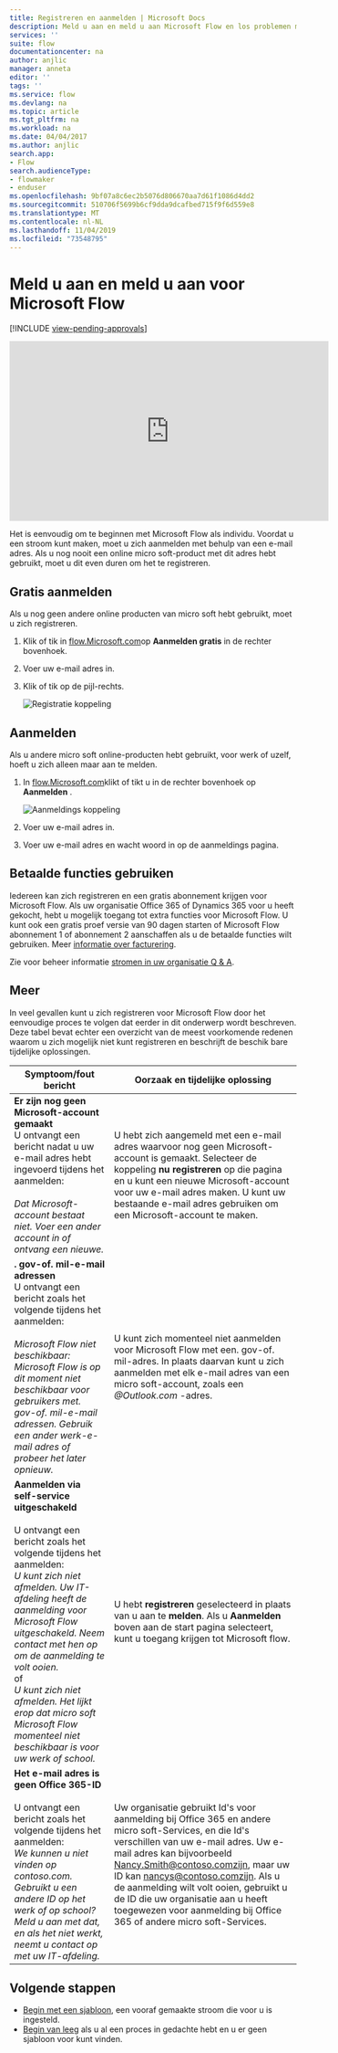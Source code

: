 ```yaml
---
title: Registreren en aanmelden | Microsoft Docs
description: Meld u aan en meld u aan Microsoft Flow en los problemen met dit proces op.
services: ''
suite: flow
documentationcenter: na
author: anjlic
manager: anneta
editor: ''
tags: ''
ms.service: flow
ms.devlang: na
ms.topic: article
ms.tgt_pltfrm: na
ms.workload: na
ms.date: 04/04/2017
ms.author: anjlic
search.app:
- Flow
search.audienceType:
- flowmaker
- enduser
ms.openlocfilehash: 9bf07a8c6ec2b5076d806670aa7d61f1086d4dd2
ms.sourcegitcommit: 510706f5699b6cf9dda9dcafbed715f9f6d559e8
ms.translationtype: MT
ms.contentlocale: nl-NL
ms.lasthandoff: 11/04/2019
ms.locfileid: "73548795"
---
```

# <a name="sign-up-and-sign-in-for-microsoft-flow"></a>Meld u aan en meld u aan voor Microsoft Flow

[!INCLUDE [view-pending-approvals](includes/cc-rebrand.md)]

<iframe width="560" height="315" src="https://www.youtube.com/embed/cRkmSZrctLc?list=PL8nfc9haGeb55I9wL9QnWyHp3ctU2_ThF" frameborder="0" allowfullscreen></iframe>

Het is eenvoudig om te beginnen met Microsoft Flow als individu. Voordat u een stroom kunt maken, moet u zich aanmelden met behulp van een e-mail adres. Als u nog nooit een online micro soft-product met dit adres hebt gebruikt, moet u dit even duren om het te registreren.

## <a name="sign-up-free"></a>Gratis aanmelden
Als u nog geen andere online producten van micro soft hebt gebruikt, moet u zich registreren.

1. Klik of tik in [flow.Microsoft.com](https://flow.microsoft.com)op **Aanmelden gratis** in de rechter bovenhoek.
2. Voer uw e-mail adres in.
3. Klik of tik op de pijl-rechts.

    ![Registratie koppeling](./media/sign-up-sign-in/signup.png)

## <a name="sign-in"></a>Aanmelden
Als u andere micro soft online-producten hebt gebruikt, voor werk of uzelf, hoeft u zich alleen maar aan te melden.

1. In [flow.Microsoft.com](https://flow.microsoft.com)klikt of tikt u in de rechter bovenhoek op **Aanmelden** .

    ![Aanmeldings koppeling](./media/sign-up-sign-in/signin.png)
2. Voer uw e-mail adres in.
3. Voer uw e-mail adres en wacht woord in op de aanmeldings pagina.

## <a name="using-paid-features"></a>Betaalde functies gebruiken
Iedereen kan zich registreren en een gratis abonnement krijgen voor Microsoft Flow. Als uw organisatie Office 365 of Dynamics 365 voor u heeft gekocht, hebt u mogelijk toegang tot extra functies voor Microsoft Flow. U kunt ook een gratis proef versie van 90 dagen starten of Microsoft Flow abonnement 1 of abonnement 2 aanschaffen als u de betaalde functies wilt gebruiken. Meer [informatie over facturering](billing-questions.md).

Zie voor beheer informatie [stromen in uw organisatie Q & A](organization-q-and-a.md).

## <a name="troubleshooting"></a>Meer
In veel gevallen kunt u zich registreren voor Microsoft Flow door het eenvoudige proces te volgen dat eerder in dit onderwerp wordt beschreven. Deze tabel bevat echter een overzicht van de meest voorkomende redenen waarom u zich mogelijk niet kunt registreren en beschrijft de beschik bare tijdelijke oplossingen.


|                                                                                                                                                                                       Symptoom/fout bericht                                                                                                                                                                                        |                                                                                                                                                                              Oorzaak en tijdelijke oplossing                                                                                                                                                                              |
|------------------------------------------------------------------------------------------------------------------------------------------------------------------------------------------------------------------------------------------------------------------------------------------------------------------------------------------------------------------------------------------------------|--------------------------------------------------------------------------------------------------------------------------------------------------------------------------------------------------------------------------------------------------------------------------------------------------------------------------------------------------------------------------------|
|                                                                                       **Er zijn nog geen Microsoft-account gemaakt** <br> U ontvangt een bericht nadat u uw e-mail adres hebt ingevoerd tijdens het aanmelden:<br><br> *Dat Microsoft-account bestaat niet. Voer een ander account in of ontvang een nieuwe.*                                                                                       |                                              U hebt zich aangemeld met een e-mail adres waarvoor nog geen Microsoft-account is gemaakt. Selecteer de koppeling **nu registreren** op die pagina en u kunt een nieuwe Microsoft-account voor uw e-mail adres maken. U kunt uw bestaande e-mail adres gebruiken om een Microsoft-account te maken.                                               |
|                                                  **. gov-of. mil-e-mail adressen**<br>U ontvangt een bericht zoals het volgende tijdens het aanmelden:<br><br>*Microsoft Flow niet beschikbaar: Microsoft Flow is op dit moment niet beschikbaar voor gebruikers met. gov-of. mil-e-mail adressen. Gebruik een ander werk-e-mail adres of probeer het later opnieuw.*                                                  |                                                                                            U kunt zich momenteel niet aanmelden voor Microsoft Flow met een. gov-of. mil-adres. In plaats daarvan kunt u zich aanmelden met elk e-mail adres van een micro soft-account, zoals een *\@Outlook.com* -adres.                                                                                             |
| **Aanmelden via self-service uitgeschakeld**<br><br>U ontvangt een bericht zoals het volgende tijdens het aanmelden:<br>*U kunt zich niet afmelden. Uw IT-afdeling heeft de aanmelding voor Microsoft Flow uitgeschakeld. Neem contact met hen op om de aanmelding te volt ooien.* <br>of<br> *U kunt zich niet afmelden. Het lijkt erop dat micro soft Microsoft Flow momenteel niet beschikbaar is voor uw werk of school.* |                                                                                        U hebt **registreren** geselecteerd in plaats van u aan te **melden**. Als u **Aanmelden** boven aan de start pagina selecteert, kunt u toegang krijgen tot Microsoft flow.                                                                                        |
|                                                   **Het e-mail adres is geen Office 365-ID**<br><br>U ontvangt een bericht zoals het volgende tijdens het aanmelden:<br>*We kunnen u niet vinden op contoso.com.  Gebruikt u een andere ID op het werk of op school? Meld u aan met dat, en als het niet werkt, neemt u contact op met uw IT-afdeling.*                                                    | Uw organisatie gebruikt Id's voor aanmelding bij Office 365 en andere micro soft-Services, en die Id's verschillen van uw e-mail adres. Uw e-mail adres kan bijvoorbeeld Nancy.Smith@contoso.comzijn, maar uw ID kan nancys@contoso.comzijn. Als u de aanmelding wilt volt ooien, gebruikt u de ID die uw organisatie aan u heeft toegewezen voor aanmelding bij Office 365 of andere micro soft-Services. |

## <a name="next-steps"></a>Volgende stappen
* [Begin met een sjabloon](get-started-logic-template.md), een vooraf gemaakte stroom die voor u is ingesteld.
* [Begin van leeg](get-started-logic-flow.md) als u al een proces in gedachte hebt en u er geen sjabloon voor kunt vinden.


